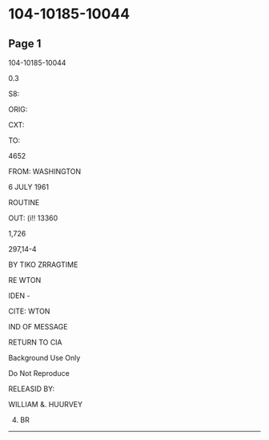 # 104-10185-10044

## Page 1

104-10185-10044

0.3

S8:

ORIG:

CXT:

TO:

4652

FROM: WASHINGTON

6 JULY 1961

ROUTINE

OUT: (i!! 13360

1,726

297,14-4

BY TIKO ZRRAGTIME

RE WTON

IDEN -

CITE: WTON

IND OF MESSAGE

RETURN TO CIA

Background Use Only

Do Not Reproduce

RELEASID BY:

WILLIAM &. HUURVEY

4. BR

---

